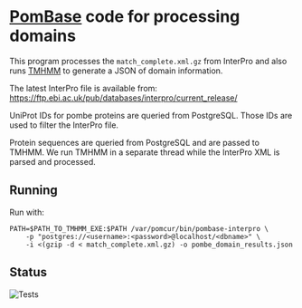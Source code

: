 # [PomBase](/pombase) code for processing domains

This program processes the `match_complete.xml.gz` from InterPro
and also runs [TMHMM](https://services.healthtech.dtu.dk/services/TMHMM-2.0/)
to generate a JSON of domain information.

The latest InterPro file is available from: https://ftp.ebi.ac.uk/pub/databases/interpro/current_release/

UniProt IDs for pombe proteins are queried from PostgreSQL.  Those IDs are
used to filter the InterPro file.

Protein sequences are queried from PostgreSQL and are passed to TMHMM.
We run TMHMM in a separate thread while the InterPro XML is parsed and
processed.

## Running

Run with:

    PATH=$PATH_TO_TMHMM_EXE:$PATH /var/pomcur/bin/pombase-interpro \
        -p "postgres://<username>:<password>@localhost/<dbname>" \
        -i <(gzip -d < match_complete.xml.gz) -o pombe_domain_results.json


## Status

![Tests](https://github.com/pombase/pombase-domain-process/workflows/Tests/badge.svg)
